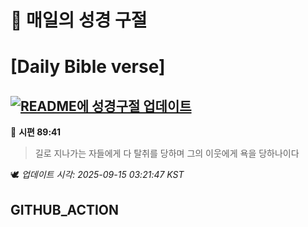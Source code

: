 # 🙏 매일의 성경 구절
# [Daily Bible verse]
## [![README에 성경구절 업데이트](https://github.com/DONGSUKA/first_test/actions/workflows/update-readme-bible.yml/badge.svg)](https://github.com/DONGSUKA/first_test/actions/workflows/update-readme-bible.yml)
<!-- START_BIBLE_VERSE -->
📖 **시편 89:41**
> 길로 지나가는 자들에게 다 탈취를 당하며 그의 이웃에게 욕을 당하나이다

🕊️ _업데이트 시각: 2025-09-15 03:21:47 KST_
  <!-- END_BIBLE_VERSE -->
## GITHUB_ACTION

